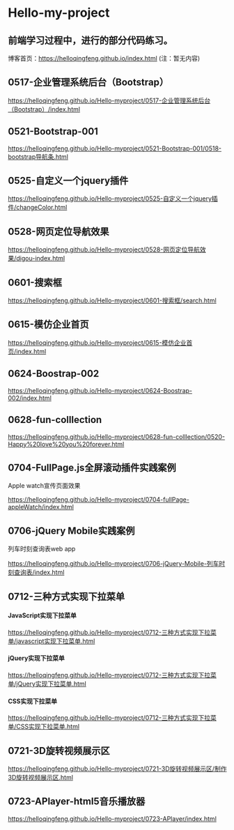 # Hello-my-project


## 前端学习过程中，进行的部分代码练习。

博客首页：https://helloqingfeng.github.io/index.html (注：暂无内容)

## 0517-企业管理系统后台（Bootstrap）
https://helloqingfeng.github.io/Hello-myproject/0517-企业管理系统后台（Bootstrap）/index.html

## 0521-Bootstrap-001
https://helloqingfeng.github.io/Hello-myproject/0521-Bootstrap-001/0518-bootstrap导航条.html

## 0525-自定义一个jquery插件
https://helloqingfeng.github.io/Hello-myproject/0525-自定义一个jquery插件/changeColor.html

## 0528-网页定位导航效果
https://helloqingfeng.github.io/Hello-myproject/0528-网页定位导航效果/digou-index.html

## 0601-搜索框
https://helloqingfeng.github.io/Hello-myproject/0601-搜索框/search.html

## 0615-模仿企业首页
https://helloqingfeng.github.io/Hello-myproject/0615-模仿企业首页/index.html

## 0624-Boostrap-002
https://helloqingfeng.github.io/Hello-myproject/0624-Boostrap-002/index.html

## 0628-fun-colllection
https://helloqingfeng.github.io/Hello-myproject/0628-fun-colllection/0520-Happy%20love%20you%20forever.html

## 0704-FullPage.js全屏滚动插件实践案例
Apple watch宣传页面效果

https://helloqingfeng.github.io/Hello-myproject/0704-fullPage-appleWatch/index.html

## 0706-jQuery Mobile实践案例
列车时刻查询表web app

https://helloqingfeng.github.io/Hello-myproject/0706-jQuery-Mobile-列车时刻查询表/index.html

## 0712-三种方式实现下拉菜单

#### JavaScript实现下拉菜单
https://helloqingfeng.github.io/Hello-myproject/0712-三种方式实现下拉菜单/javascript实现下拉菜单.html

#### jQuery实现下拉菜单
https://helloqingfeng.github.io/Hello-myproject/0712-三种方式实现下拉菜单/jQuery实现下拉菜单.html

#### CSS实现下拉菜单
https://helloqingfeng.github.io/Hello-myproject/0712-三种方式实现下拉菜单/CSS实现下拉菜单.html

## 0721-3D旋转视频展示区
https://helloqingfeng.github.io/Hello-myproject/0721-3D旋转视频展示区/制作3D旋转视频展示区.html


## 0723-APlayer-html5音乐播放器
https://helloqingfeng.github.io/Hello-myproject/0723-APlayer/index.html

